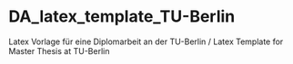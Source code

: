 DA_latex_template_TU-Berlin
===========================

Latex Vorlage für eine Diplomarbeit an der TU-Berlin / Latex Template for Master Thesis at TU-Berlin
